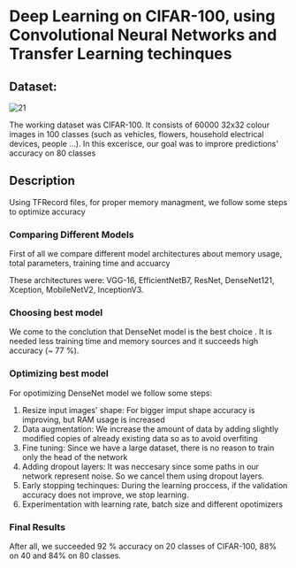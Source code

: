 # Deep Learning on CIFAR-100, using Convolutional Neural Networks and Transfer Learning techinques

## Dataset:

![21](https://user-images.githubusercontent.com/50829499/111316833-4492e680-866c-11eb-8247-010e756a2fcd.png)

The working dataset was CIFAR-100.  It consists of 60000 32x32 colour images in 100 classes (such as vehicles, flowers, household electrical devices, people ...). In this excerisce,
our goal was to improre predictions' accuracy on 80 classes

## Description

Using TFRecord files, for proper memory managment, we follow some steps to optimize accuracy 

### Comparing Different Models 

First of all we compare different model architectures about memory usage, total parameters, training time and accuarcy <br/>

These architectures were:  VGG-16, EfficientNetB7, ResNet, DenseNet121, Xception, MobileNetV2, InceptionV3. <br/>

### Choosing best model 

We come to the conclution that DenseNet model is the best choice . It is needed less training time and memory sources and it succeeds high accuracy (~ 77 %).

### Optimizing best model 

For opotimizing DenseNet model we follow some steps:

1. Resize input images' shape: For bigger imput shape accuracy is improving, but RAM usage is increased
2. Data augmentation:  We increase the amount of data by adding slightly modified copies of already existing data so as to avoid overfiting
3. Fine tuning: Since we have a large dataset, there is no reason to train only the head of the network 
4. Adding dropout layers: It was neccesary since some paths in our network represent noise. So we cancel them using dropout layers.
5. Early stopping techinques: During the learning proccess, if the validation accuracy does not improve, we stop learning.
6. Experimentation with learning rate, batch size and different opotimizers


### Final Results

After all, we succeeded 92 % accuracy on 20 classes of CIFAR-100, 88% on 40 and 84% on 80 classes. 

